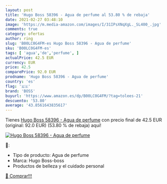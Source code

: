 ```yaml
---
layout: post
title: 'Hugo Boss 58396 - Agua de perfume al 53.80 % de rebaja'
date: 2021-02-27 03:48:10
image: 'https://m.media-amazon.com/images/I/31IPsXNqXgL._SL400_.jpg'
comments: true
category: ofertas
author: ring
slug: 'B00LC0G4FM-es Hugo Boss 58396 - Agua de perfume'
sku: 'B00LC0G4FM-es'
tags: [ 'agua','de','perfume', ]
actualPrice: 42.5 EUR
currency: EUR
price: 42.5
comparePrice: 92.0 EUR
prodname: 'Hugo Boss 58396 - Agua de perfume'
country: 'es'
flag: '🇪🇸'
brand: 'BOSS'
buyurl: 'https://www.amazon.es/dp/B00LC0G4FM/?tag=tolees-21'
descuento: '53.80'
average: '43.8561643835617'
---
```


Tienes [Hugo Boss 58396 - Agua de perfume](https://www.amazon.es/dp/B00LC0G4FM/?tag=tolees-21) con precio final de  42.5 EUR (original: 92.0 EUR) (53.80 %  de rebaja) aqui!

[![Hugo Boss 58396 - Agua de perfume](https://m.media-amazon.com/images/I/31IPsXNqXgL._SL400_.jpg)](https://www.amazon.es/dp/B00LC0G4FM/?tag=tolees-21)

🔎:

- Tipo de producto: Agua de perfume
- Marca: Hugo Boss-boss
- Productos de belleza y el cuidado personal

[🛒 Comprar!!!](https://www.amazon.es/dp/B00LC0G4FM/?tag=tolees-21)
